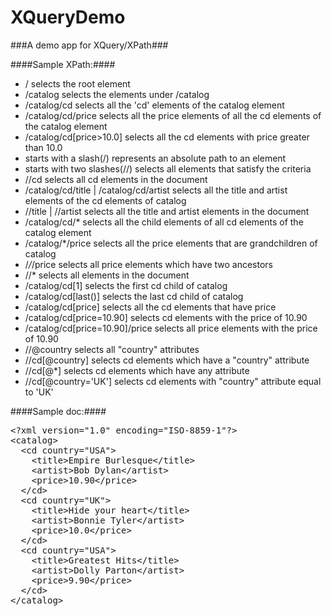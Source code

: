 XQueryDemo
==========

###A demo app for XQuery/XPath###


####Sample XPath:####

- /    selects the root element
- /catalog	       selects the elements under /catalog
- /catalog/cd	selects all the 'cd' elements of the catalog element
- /catalog/cd/price	selects all the price elements of all the cd elements of the catalog element
- /catalog/cd[price>10.0]	selects all the cd elements with price greater than 10.0
- starts with a slash(/)	represents an absolute path to an element
- starts with two slashes(//)	selects all elements that satisfy the criteria
- //cd	selects all cd elements in the document
- /catalog/cd/title | /catalog/cd/artist	selects all the title and artist elements of the cd elements of catalog
- //title | //artist	selects all the title and artist elements in the document
- /catalog/cd/*	selects all the child elements of all cd elements of the catalog element
- /catalog/*/price	selects all the price elements that are grandchildren of catalog
- /*/*/price	selects all price elements which have two ancestors
- //*	selects all elements in the document
- /catalog/cd[1]	selects the first cd child of catalog
- /catalog/cd[last()]	selects the last cd child of catalog
- /catalog/cd[price]	selects all the cd elements that have price
- /catalog/cd[price=10.90]	selects cd elements with the price of 10.90
- /catalog/cd[price=10.90]/price	selects all price elements with the price of 10.90
- //@country	selects all "country" attributes
- //cd[@country]	selects cd elements which have a "country" attribute
- //cd[@*]	selects cd elements which have any attribute
- //cd[@country='UK']	selects cd elements with "country" attribute equal to 'UK'

####Sample doc:####

<pre>
&lt;?xml version="1.0" encoding="ISO-8859-1"?&gt;
&lt;catalog&gt;
  &lt;cd country="USA"&gt;
    &lt;title&gt;Empire Burlesque&lt;/title&gt;
    &lt;artist&gt;Bob Dylan&lt;/artist&gt;
    &lt;price&gt;10.90&lt;/price&gt;
  &lt;/cd&gt;
  &lt;cd country="UK"&gt;
    &lt;title&gt;Hide your heart&lt;/title&gt;
    &lt;artist&gt;Bonnie Tyler&lt;/artist&gt;
    &lt;price&gt;10.0&lt;/price&gt;
  &lt;/cd&gt;
  &lt;cd country="USA"&gt;
    &lt;title&gt;Greatest Hits&lt;/title&gt;
    &lt;artist&gt;Dolly Parton&lt;/artist&gt;
    &lt;price&gt;9.90&lt;/price&gt;
  &lt;/cd&gt;
&lt;/catalog&gt;
</pre>
